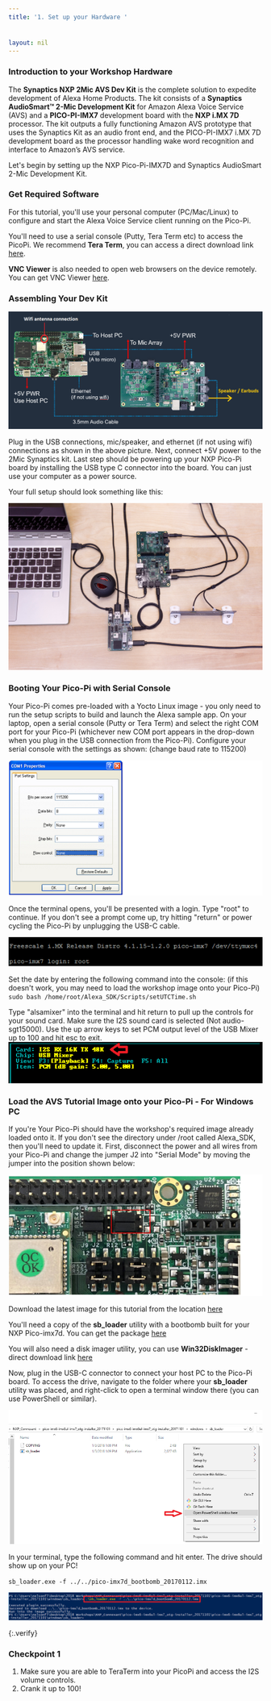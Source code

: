 ```yaml
---
title: '1. Set up your Hardware '


layout: nil
---
```


### Introduction to your Workshop Hardware

The **Synaptics NXP 2Mic AVS Dev Kit** is the complete solution to expedite development of Alexa Home Products.  The kit consists of a **Synaptics AudioSmart™ 2-Mic Development Kit** for Amazon Alexa Voice Service (AVS) and a **PICO-PI-IMX7** development board with the **NXP i.MX 7D** processor.  The kit outputs a fully functioning Amazon AVS prototype that uses the Synaptics Kit as an audio front end, and the PICO-PI-IMX7 i.MX 7D development board as the processor handling wake word recognition and interface to Amazon’s AVS service. 

Let's begin by setting up the NXP Pico-Pi-IMX7D and Synaptics AudioSmart 2-Mic Development Kit. 


### Get Required Software

For this tutorial, you'll use your personal computer (PC/Mac/Linux) to configure and start the Alexa Voice Service client running on the Pico-Pi.

You'll need to use a serial console (Putty, Tera Term etc) to access the PicoPi.  We recommend **Tera Term**, you can access a direct download link [here](https://osdn.net/dl/ttssh2/teraterm-4.97.exe).  

**VNC Viewer** is also needed to open web browsers on the device remotely.  You can get VNC Viewer [here](https://www.realvnc.com/en/connect/download/viewer/).



### Assembling Your Dev Kit

![BlockDiagram](/assets/SetupBlock.PNG)

Plug in the USB connections, mic/speaker, and ethernet (if not using wifi) connections as shown in the above picture.  Next, connect +5V power to the 2Mic Synaptics kit.
Last step should be powering up your NXP Pico-Pi board by installing the USB type C connector into the board.  You can just use your computer as a power source. 

Your full setup should look something like this:

![FullSetup](/assets/FullSetup.jpg)



### Booting Your Pico-Pi with Serial Console

Your Pico-Pi comes pre-loaded with a Yocto Linux image - you only need to run the setup scripts to build and launch the Alexa sample app.  On your laptop, open a serial console (Putty or Tera Term) and select the right COM port for your Pico-Pi (whichever new COM port appears in the drop-down when you plug in the USB connection from the Pico-Pi).  Configure your serial console with the settings as shown:  (change baud rate to 115200)

![ConsoleConfig](/assets/ConsoleConfig.PNG)

Once the terminal opens, you'll be presented with a login.  Type "root" to continue.  If you don't see a prompt come up, try hitting "return" or power cycling the Pico-Pi by unplugging the USB-C cable.

![Root](/assets/Root.PNG)

Set the date by entering the following command into the console:  (if this doesn't work, you may need to load the workshop image onto your Pico-Pi)
`sudo bash /home/root/Alexa_SDK/Scripts/setUTCTime.sh` 

Type "alsamixer" into the terminal and hit return to pull up the controls for your sound card.  Make sure the I2S sound card is selected (Not audio-sgt15000). Use the up arrow keys to set PCM output level of the USB Mixer up to 100 and hit esc to exit.
![AlsaMixer](/assets/mixerv3.PNG)

### Load the AVS Tutorial Image onto your Pico-Pi - For Windows PC

If you're Your Pico-Pi should have the workshop's required image already loaded onto it.  If you don't see the directory under /root called Alexa_SDK, then you'll need to update it.  First, disconnect the power and all wires from your Pico-Pi and change the jumper J2 into "Serial Mode" by moving the jumper into the position shown below:

![JumperSerial](/assets/JumperSerial.PNG)

Download the latest image for this tutorial from the location [here](https://fakeURL.com)

You'll need a copy of the **sb_loader** utility with a bootbomb built for your NXP Pico-imx7d.  You can get the package [here](ftp://ftp.technexion.net/development_resources/development_tools/installer/pico-imx7-imx6ul-imx6ull_otg-installer_20170112.zip)

You will also need a disk imager utility, you can use **Win32DiskImager** - direct download link [here](https://sourceforge.net/projects/win32diskimager/files/latest/download?source=typ_redirect)

Now, plug in the USB-C connector to connect your host PC to the Pico-Pi board.  To access the drive, navigate to the folder where your **sb_loader** utility was placed, and right-click to open a terminal window there (you can use PowerShell or similar).

![Powershell](/assets/Powershell.PNG)

In your terminal, type the following command and hit enter.  The drive should show up on your PC!  

`sb_loader.exe -f ../../pico-imx7d_bootbomb_20170112.imx`

![Powershell2](/assets/Powershell2.PNG)

{:.verify}
### Checkpoint 1
1. Make sure you are able to TeraTerm into your PicoPi and access the I2S volume controls.
2. Crank it up to 100!


